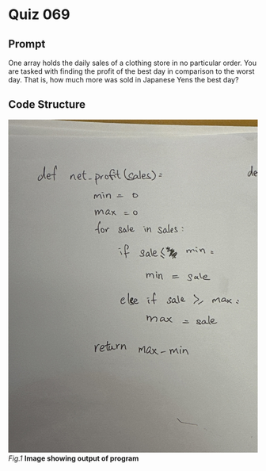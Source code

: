 # Quiz 069

## Prompt
One array holds the daily sales of a clothing store in no particular order. You are tasked with finding the profit of the best day in comparison to the worst day. That is, how much more was sold in Japanese Yens the best day?
## Code Structure
![Code Structure](../Assets/Quiz069.jpeg)
*Fig.1* **Image showing output of program**
